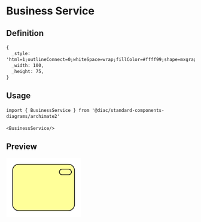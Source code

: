 # Business Service

## Definition

```
{
  _style: 'html=1;outlineConnect=0;whiteSpace=wrap;fillColor=#ffff99;shape=mxgraph.archimate.business;busType=service',
  _width: 100,
  _height: 75,
}
```

## Usage

```
import { BusinessService } from '@diac/standard-components-diagrams/archimate2'

<BusinessService/>
```

## Preview

<img src="./business-service.png" width="200"/>

